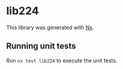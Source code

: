 # lib224

This library was generated with [Nx](https://nx.dev).

## Running unit tests

Run `nx test lib224` to execute the unit tests.
